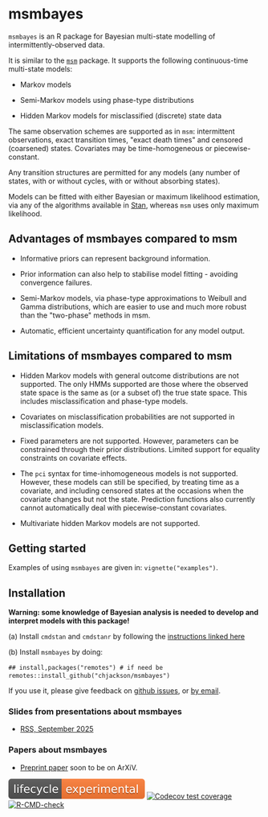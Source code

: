 # msmbayes

`msmbayes` is an R package for Bayesian multi-state modelling of intermittently-observed data.

It is similar to the [`msm`](https://chjackson.github.io/msm) package.  It supports the following continuous-time multi-state models:

* Markov models

* Semi-Markov models using phase-type distributions

* Hidden Markov models for misclassified (discrete) state data

The same observation schemes are supported as in `msm`: intermittent observations, exact transition times, "exact death times" and censored (coarsened)  states.  Covariates may be time-homogeneous or piecewise-constant.

Any transition structures are permitted for any models (any number of states, with or without cycles, with or without absorbing states).

Models can be fitted with either Bayesian or maximum likelihood estimation, via any of the algorithms available in [Stan](http://mc-stan.org), whereas `msm` uses only maximum likelihood.


## Advantages of msmbayes compared to msm

* Informative priors can represent background information.

* Prior information can also help to stabilise model fitting - avoiding convergence failures. 

* Semi-Markov models, via phase-type approximations to Weibull and Gamma distributions, which are easier to use and much more robust than the "two-phase" methods in msm.

* Automatic, efficient uncertainty quantification for any model output.


## Limitations of msmbayes compared to msm 

* Hidden Markov models with general outcome distributions are not supported.  The only HMMs supported are those where the observed state space is the same as (or a subset of) the true state space.  This includes misclassification and phase-type models.

* Covariates on misclassification probabilities are not supported in misclassification models. 

* Fixed parameters are not supported.  However, parameters can be constrained through their prior distributions.  Limited support for equality constraints on covariate effects.

* The `pci` syntax for time-inhomogeneous models is not supported.  However, these models can still be specified, by treating time as a covariate, and including censored states at the occasions when the covariate changes but not the state.   Prediction functions also currently cannot automatically deal with piecewise-constant covariates.

* Multivariate hidden Markov models are not supported.


## Getting started

Examples of using `msmbayes` are given in: `vignette("examples")`.


## Installation 

**Warning: some knowledge of Bayesian analysis is needed to develop and interpret models with this package!**

(a) Install `cmdstan` and `cmdstanr` by following the [instructions linked here](https://mc-stan.org/cmdstanr/articles/cmdstanr.html)

(b) Install `msmbayes` by doing:
```
## install,packages("remotes") # if need be
remotes::install_github("chjackson/msmbayes")
```

If you use it, please give feedback on [github issues](https://github.com/chjackson/msmbayes/issues), or [by email](mailto:chris.jackson@mrc-bsu.cam.ac.uk).


### Slides from presentations about msmbayes

* [RSS, September 2025](https://chjackson.github.io/msmbayes/cjackson_rss25.pdf)


### Papers about msmbayes

* [Preprint paper](https://chjackson.github.io/msmbayes/msmbayes_paper_arxiv.pdf) soon to be on ArXiV. 


<!-- badges: start -->
[![lifecycle](man/figures/lifecycle-experimental.svg)](https://lifecycle.r-lib.org/articles/stages.html#experimental)
[![Codecov test coverage](https://codecov.io/gh/chjackson/msmbayes/branch/master/graph/badge.svg)](https://app.codecov.io/gh/chjackson/msmbayes?branch=master)
[![R-CMD-check](https://github.com/chjackson/msmbayes/actions/workflows/R-CMD-check.yaml/badge.svg)](https://github.com/chjackson/msmbayes/actions/workflows/R-CMD-check.yaml)
<!-- badges: end -->
